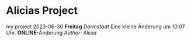# Alicias Project
my project
2023-06-30
__Freitag__
*Darmstadt*
Eine kleine Änderung um 10:07 Uhr.
 __ONLINE__-Änderung 
*Author: Alicia* 
